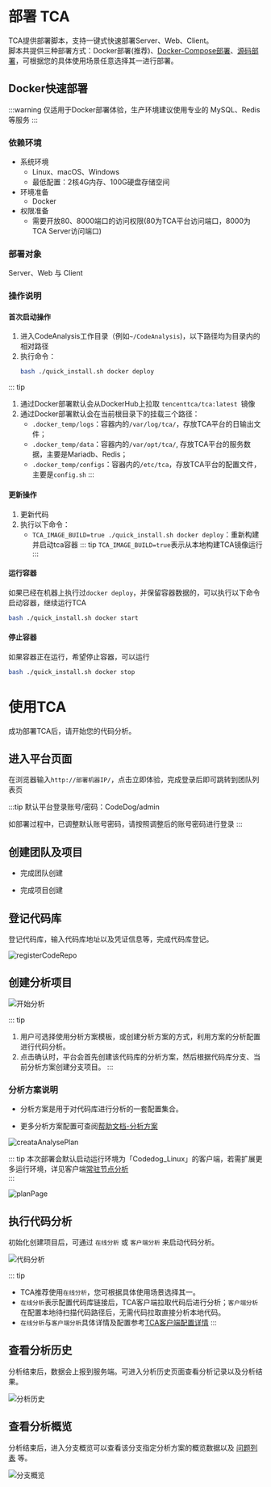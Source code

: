 # 部署 TCA
TCA提供部署脚本，支持一键式快速部署Server、Web、Client。  
脚本共提供三种部署方式：Docker部署(推荐)、[Docker-Compose部署](./dockercomposeDeploy.md)、[源码部署](./codeDeploy.md)，可根据您的具体使用场景任意选择其一进行部署。

## Docker快速部署

:::warning
仅适用于Docker部署体验，生产环境建议使用专业的 MySQL、Redis 等服务
:::

### 依赖环境

- 系统环境
  - Linux、macOS、Windows
  - 最低配置：2核4G内存、100G硬盘存储空间
- 环境准备
  - Docker
- 权限准备
  - 需要开放80、8000端口的访问权限(80为TCA平台访问端口，8000为TCA Server访问端口)

### 部署对象
Server、Web 与 Client

### 操作说明
#### 首次启动操作

1. 进入CodeAnalysis工作目录（例如``~/CodeAnalysis``)，以下路径均为目录内的相对路径
2. 执行命令：
    ```bash
    bash ./quick_install.sh docker deploy
    ```
::: tip
1. 通过Docker部署默认会从DockerHub上拉取 ``tencenttca/tca:latest ``镜像
2. 通过Docker部署默认会在当前根目录下的挂载三个路径：
   - `.docker_temp/logs`：容器内的`/var/log/tca/`，存放TCA平台的日输出文件；
   - `.docker_temp/data`：容器内的`/var/opt/tca/`, 存放TCA平台的服务数据，主要是Mariadb、Redis；
   - `.docker_temp/configs`：容器内的``/etc/tca``，存放TCA平台的配置文件，主要是`config.sh`
:::

#### 更新操作
1. 更新代码
2. 执行以下命令：
    - `TCA_IMAGE_BUILD=true ./quick_install.sh docker deploy`：重新构建并启动tca容器
::: tip
`TCA_IMAGE_BUILD=true`表示从本地构建TCA镜像运行
:::

#### 运行容器
如果已经在机器上执行过``docker deploy``，并保留容器数据的，可以执行以下命令启动容器，继续运行TCA

```bash
bash ./quick_install.sh docker start
```

#### 停止容器
如果容器正在运行，希望停止容器，可以运行

```bash
bash ./quick_install.sh docker stop
```

# 使用TCA
成功部署TCA后，请开始您的代码分析。

## 进入平台页面

在浏览器输入`http://部署机器IP/`，点击立即体验，完成登录后即可跳转到团队列表页

:::tip
默认平台登录账号/密码：CodeDog/admin

如部署过程中，已调整默认账号密码，请按照调整后的账号密码进行登录
:::

## 创建团队及项目

- 完成团队创建

- 完成项目创建

## 登记代码库

登记代码库，输入代码库地址以及凭证信息等，完成代码库登记。

![registerCodeRepo](../../images/registerCodeRepo.png)

## 创建分析项目

![开始分析](../../images/start_scan_02.png)

::: tip
1. 用户可选择使用分析方案模板，或创建分析方案的方式，利用方案的分析配置进行代码分析。
2. 点击确认时，平台会首先创建该代码库的分析方案，然后根据代码库分支、当前分析方案创建分支项目。
:::

### 分析方案说明

- 分析方案是用于对代码库进行分析的一套配置集合。

- 更多分析方案配置可查阅[帮助文档-分析方案](../guide/分析方案/基础属性配置.md)

![creataAnalysePlan](../../images/creataAnalysePlan.png)

::: tip
本次部署会默认启动运行环境为「Codedog_Linux」的客户端，若需扩展更多运行环境，详见客户端[常驻节点分析](../guide/客户端/常驻节点分析.md)  
:::

![planPage](../../images/planPage.png)

## 执行代码分析

初始化创建项目后，可通过 `在线分析` 或 `客户端分析` 来启动代码分析。

![代码分析](../../images/start_scan_06.png)

::: tip 
- TCA推荐使用`在线分析`，您可根据具体使用场景选择其一。
- `在线分析`表示配置代码库链接后，TCA客户端拉取代码后进行分析；`客户端分析`在配置本地待扫描代码路径后，无需代码拉取直接分析本地代码。  
- `在线分析`与`客户端分析`具体详情及配置参考[TCA客户端配置详情](../guide/客户端/配置详情.md)
:::

## 查看分析历史

分析结束后，数据会上报到服务端。可进入分析历史页面查看分析记录以及分析结果。

![分析历史](../../images/start_scan_05.png)

## 查看分析概览

分析结束后，进入分支概览可以查看该分支指定分析方案的概览数据以及 [问题列表](../guide/代码检查/分析结果查看.md) 等。

![分支概览](../../images/start_scan_04.png)